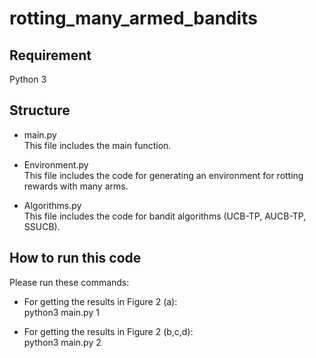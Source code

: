 # rotting_many_armed_bandits

## Requirement
 Python 3


## Structure
  * main.py\
    This file includes the main function.
    
  * Environment.py\
  This file includes the code for generating an environment for rotting rewards with many arms. 
  
  * Algorithms.py\
  This file includes the code for bandit algorithms (UCB-TP, AUCB-TP, SSUCB).

## How to run this code
Please run these commands:

 * For getting the results in Figure 2 (a):\
 python3 main.py 1

 * For getting the results in Figure 2 (b,c,d):\
 python3 main.py 2
